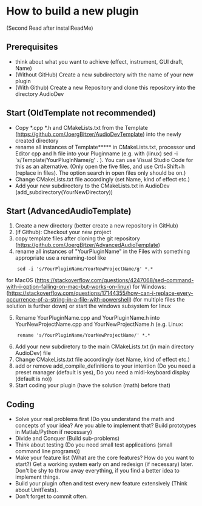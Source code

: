 # How to build a new plugin
(Second Read after installReadMe)
## Prerequisites
* think about what you want to achieve (effect, instrument, GUI draft, Name)
* (Without GitHub) Create a new subdirectory with the name of your new plugin
* (With Github) Create a new Repository and clone this repository into the directory AudioDev

## Start (OldTemplate not recommended)
* Copy *.cpp *.h and CMakeLists.txt from the Template (https://github.com/JoergBitzer/AudioDevTemplate) into the newly created directory
* rename all instances of Template***** in CMakeLists.txt, processor und Editor cpp and h file into your Pluginname (e.g. with (linux) sed -i 's/Template/YourPlugInName/g' *.* ). You can use Visual Studio Code for this as an alternative. (Only open the five files, and use Crtl+Shift+h (replace in files). The option search in open files only should be on.)
* Change CMakeLists.txt file accordingly (set Name, kind of effect etc.)
* Add your new subdirectory to the CMakeLists.txt in AudioDev (add_subdirectory(YourNewDirectory))

## Start (AdvancedAudioTemplate)
1. Create a new directory (better create a new repository in GitHub)
2. (if Github): Checkout your new project
3. copy template files after cloning the git repository (https://github.com/JoergBitzer/AdvancedAudioTemplate)
4. rename all instances of "YourPluginName" in the Files with something appropriate 
    use a renaming-tool like   
```console    
    sed -i 's/YourPluginName/YourNewProjectName/g' *.*
```    
for MacOS (https://stackoverflow.com/questions/4247068/sed-command-with-i-option-failing-on-mac-but-works-on-linux)
for Windows: (https://stackoverflow.com/questions/17144355/how-can-i-replace-every-occurrence-of-a-string-in-a-file-with-powershell)  (for multiple files the solution is further down) or start the windows subsystem for linux

5. Rename YourPluginName.cpp and YourPluginName.h into YourNewProjectName.cpp and YourNewProjectName.h (e.g. Linux: 
```console    
    rename 's/YourPluginName/YourNewProjectName/' *.*     
```    
6. Add your new subdiretory to the main CMakeLists.txt (in main directory AudioDev) file
7. Change CMakeLists.txt file accordingly (set Name, kind of effect etc.)
8. add or remove add_compile_definitions to your intention (Do you need a preset manager (default is yes), 
                                                            Do you need a midi-keyboard display (default is no)) 
10. Start coding your plugin (have the solution (math) before that) 


## Coding
* Solve your real problems first (Do you understand the math and concepts of your idea? Are you able to implement that? Build prototypes in Matlab/Python if necessary)
* Divide and Conquer (Build sub-problems) 
* Think about testing (Do you need small test applications (small command line programs))
* Make your feature list (What are the core features? How do you want to start?) Get a working system early on and redesign (if necessary) later. Don't be shy to throw away everything, if you find a better idea to implement things.
* Build your plugin often and test every new feature extensively (Think about UnitTests).
* Don't forget to commit often.
